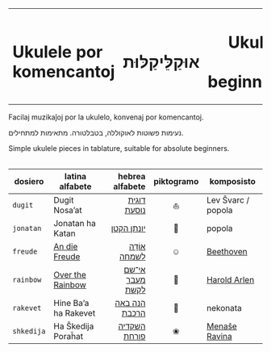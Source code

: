 <table width="100%" border="0">
<tr border="0">
<td border="0" width="33%" align="left"><h1>Ukulele por komencantoj</h1></td>
<td border="0" width="33%" align="center"><h1>אוּקַלֵּיקַלּוּת</h1></td>
<td border="0" width="33%" align="right"><h1>Ukulele for beginners</h1></td>
</tr>
<table>

Facilaj muzikaĵoj por la ukulelo, konvenaj por komencantoj.

נעימות פשוטות לאוקוללה, בטבלטורה. מתאימות למתחילים.

Simple ukulele pieces in tablature, suitable for absolute beginners.

dosiero    | latina alfabete       | hebrea alfabete      | piktogramo | komposisto
---------- | --------------------- | -------------------: | :--------: | --------------------
`dugit`    | Dugit Nosa’at         | [דוגית נוסעת][5]     | ⛵          | Lev Ŝvarc / popola
`jonatan`  | Jonatan ha Katan      | [יונתן הקטן][4]      | 🌳          | popola
`freude`   | [An die Freude][3]    | [אוֹדָה לשמחה][6]      | ☺          | [Beethoven][8]
`rainbow`  | [Over the Rainbow][2] | [אי־שם מעבר לקשת][7] | 🌈          | [Harold Arlen][1]
`rakevet`  | Hine Ba’a ha Rakevet  | [הנה באה הרכבת][9]   | 🚂          | nekonata
`shkedija` | Ha Ŝkedija Poraĥat    | [השקדיה פורחת][a]    | ❀          | [Menaŝe Ravina][b]

[1]: https://en.wikipedia.org/wiki/Harold_Arlen
[2]: https://en.wikipedia.org/wiki/Over_the_Rainbow
[3]: https://de.wikipedia.org/wiki/An_die_Freude
[4]: http://www.zemereshet.co.il/song.asp?id=2605
[5]: http://www.zemereshet.co.il/song.asp?id=1595
[6]: https://he.wikipedia.org/wiki/%D7%94%D7%90%D7%95%D7%93%D7%94_%D7%9C%D7%A9%D7%9E%D7%97%D7%94
[7]: https://he.wikipedia.org/wiki/Over_the_Rainbow
[8]: https://de.wikipedia.org/wiki/Ludwig_van_Beethoven
[9]: http://www.zemereshet.co.il/song.asp?id=1703
[a]: http://www.zemereshet.co.il/song.asp?id=244
[b]: https://he.wikipedia.org/wiki/%D7%9E%D7%A0%D7%A9%D7%94_%D7%A8%D7%91%D7%99%D7%A0%D7%90
